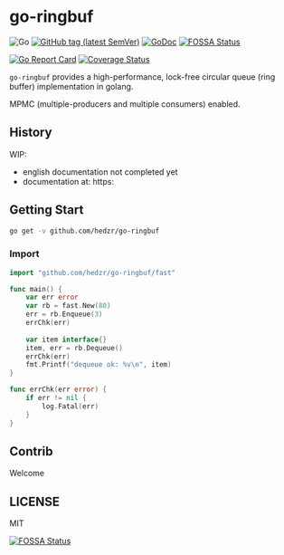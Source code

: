 # go-ringbuf

![Go](https://github.com/hedzr/go-ringbuf/workflows/Go/badge.svg)
[![GitHub tag (latest SemVer)](https://img.shields.io/github/tag/hedzr/go-ringbuf.svg?label=release)](https://github.com/hedzr/go-ringbuf/releases)
[![GoDoc](https://img.shields.io/badge/godoc-reference-blue.svg?style=flat)](https://godoc.org/github.com/hedzr/go-ringbuf) [![FOSSA Status](https://app.fossa.com/api/projects/git%2Bgithub.com%2Fhedzr%2Fgo-ringbuf.svg?type=shield)](https://app.fossa.com/projects/git%2Bgithub.com%2Fhedzr%2Fgo-ringbuf?ref=badge_shield)

[![Go Report Card](https://goreportcard.com/badge/github.com/hedzr/go-ringbuf)](https://goreportcard.com/report/github.com/hedzr/go-ringbuf)
[![Coverage Status](https://coveralls.io/repos/github/hedzr/go-ringbuf/badge.svg?branch=master&.9)](https://coveralls.io/github/hedzr/go-ringbuf?branch=master)
<!--
[![Build Status](https://travis-ci.org/hedzr/go-ringbuf.svg?branch=master)](https://travis-ci.org/hedzr/go-ringbuf)
[![codecov](https://codecov.io/gh/hedzr/go-ringbuf/branch/master/graph/badge.svg)](https://codecov.io/gh/hedzr/go-ringbuf) 
-->


`go-ringbuf` provides a high-performance, lock-free circular queue (ring buffer) implementation in golang.

MPMC (multiple-producers and multiple consumers) enabled.

## History

WIP:
 - english documentation not completed yet
 - documentation at: https:

## Getting Start

```bash
go get -v github.com/hedzr/go-ringbuf
```

### Import

```go
import "github.com/hedzr/go-ringbuf/fast"

func main() {
	var err error
	var rb = fast.New(80)
	err = rb.Enqueue(3)
	errChk(err)
	
	var item interface{}
	item, err = rb.Dequeue()
	errChk(err)
	fmt.Printf("dequeue ok: %v\n", item)
}

func errChk(err error) {
	if err != nil {
		log.Fatal(err)
	}
}
```








## Contrib

Welcome


## LICENSE

MIT


[![FOSSA Status](https://app.fossa.com/api/projects/git%2Bgithub.com%2Fhedzr%2Fgo-ringbuf.svg?type=large)](https://app.fossa.com/projects/git%2Bgithub.com%2Fhedzr%2Fgo-ringbuf?ref=badge_large)